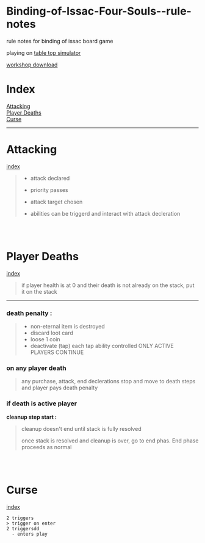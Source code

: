 # Binding-of-Issac-Four-Souls--rule-notes
rule notes for binding of issac board game

playing on [table top simulator]()

[workshop download]()

# Index
[Attacking](#attacking)<br>
[Player Deaths](#player-deaths)<br>
[Curse](#curse)<br>
<hr>

# Attacking
[index](#index)
>
>-    attack declared
>
>-    priority passes
>
>-    attack target chosen 
>
>-    abilities can be triggerd and
    interact with attack decleration

<br><br>

# Player Deaths
[index](#index)
> if player health is at 0 and their death is not already on the stack, put it on the stack    

<hr>

### death penalty :<br>
>- non-eternal item is destroyed
>- discard loot card
>- loose 1 coin
>- deactivate (tap) each tap ability controlled
  ONLY ACTIVE PLAYERS CONTINUE

### on any player death
>any purchase, attack, end declerations stop and move to death steps and player pays death penalty


### if death is active player
**cleanup step start :** 
> cleanup doesn't end until stack is fully resolved
>
> once stack is resolved and cleanup is over, go to end phas. End phase proceeds as normal

	
<br><br>

# Curse 
[index](#index)

	2 triggers
    > trigger on enter
	2 triggersdd
	  - enters play
